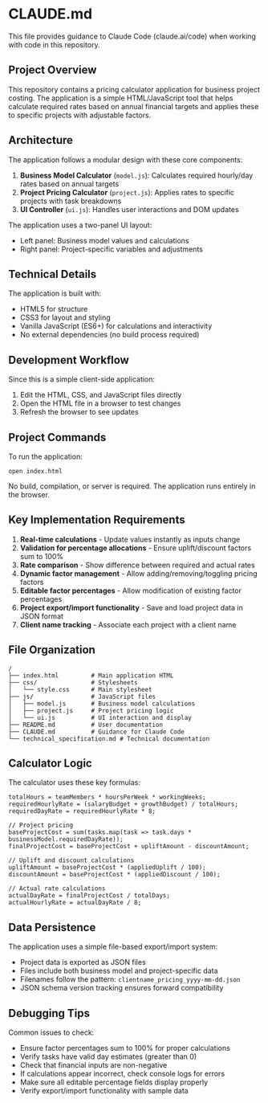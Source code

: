 # CLAUDE.md

This file provides guidance to Claude Code (claude.ai/code) when working with code in this repository.

## Project Overview

This repository contains a pricing calculator application for business project costing. The application is a simple HTML/JavaScript tool that helps calculate required rates based on annual financial targets and applies these to specific projects with adjustable factors.

## Architecture

The application follows a modular design with these core components:

1. **Business Model Calculator** (`model.js`): Calculates required hourly/day rates based on annual targets
2. **Project Pricing Calculator** (`project.js`): Applies rates to specific projects with task breakdowns 
3. **UI Controller** (`ui.js`): Handles user interactions and DOM updates

The application uses a two-panel UI layout:
- Left panel: Business model values and calculations
- Right panel: Project-specific variables and adjustments

## Technical Details

The application is built with:
- HTML5 for structure
- CSS3 for layout and styling
- Vanilla JavaScript (ES6+) for calculations and interactivity
- No external dependencies (no build process required)

## Development Workflow

Since this is a simple client-side application:

1. Edit the HTML, CSS, and JavaScript files directly
2. Open the HTML file in a browser to test changes
3. Refresh the browser to see updates

## Project Commands

To run the application:
```
open index.html
```

No build, compilation, or server is required. The application runs entirely in the browser.

## Key Implementation Requirements

1. **Real-time calculations** - Update values instantly as inputs change
2. **Validation for percentage allocations** - Ensure uplift/discount factors sum to 100%
3. **Rate comparison** - Show difference between required and actual rates
4. **Dynamic factor management** - Allow adding/removing/toggling pricing factors
5. **Editable factor percentages** - Allow modification of existing factor percentages
6. **Project export/import functionality** - Save and load project data in JSON format
7. **Client name tracking** - Associate each project with a client name

## File Organization

```
/
├── index.html         # Main application HTML
├── css/               # Stylesheets
│   └── style.css      # Main stylesheet
├── js/                # JavaScript files
│   ├── model.js       # Business model calculations
│   ├── project.js     # Project pricing logic 
│   └── ui.js          # UI interaction and display
├── README.md          # User documentation
├── CLAUDE.md          # Guidance for Claude Code
└── technical_specification.md # Technical documentation
```

## Calculator Logic

The calculator uses these key formulas:

```
totalHours = teamMembers * hoursPerWeek * workingWeeks;
requiredHourlyRate = (salaryBudget + growthBudget) / totalHours;
requiredDayRate = requiredHourlyRate * 8;

// Project pricing
baseProjectCost = sum(tasks.map(task => task.days * businessModel.requiredDayRate));
finalProjectCost = baseProjectCost + upliftAmount - discountAmount;

// Uplift and discount calculations
upliftAmount = baseProjectCost * (appliedUplift / 100);
discountAmount = baseProjectCost * (appliedDiscount / 100);

// Actual rate calculations
actualDayRate = finalProjectCost / totalDays;
actualHourlyRate = actualDayRate / 8;
```

## Data Persistence

The application uses a simple file-based export/import system:
- Project data is exported as JSON files
- Files include both business model and project-specific data
- Filenames follow the pattern: `clientname_pricing_yyyy-mm-dd.json`
- JSON schema version tracking ensures forward compatibility

## Debugging Tips

Common issues to check:
- Ensure factor percentages sum to 100% for proper calculations
- Verify tasks have valid day estimates (greater than 0)
- Check that financial inputs are non-negative
- If calculations appear incorrect, check console logs for errors
- Make sure all editable percentage fields display properly
- Verify export/import functionality with sample data